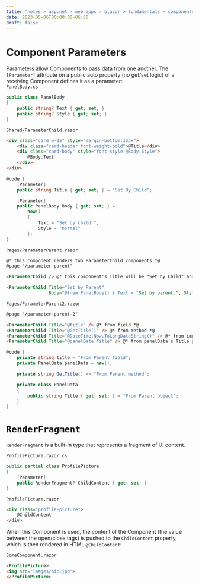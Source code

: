 ```yaml
---
title: "notes > asp.net > web apps > blazor > fundamentals > components > parameters"
date: 2023-05-06T00:00:00-06:00
draft: false
---
```


# Component Parameters
Parameters allow Components to pass data from one another.  The `[Parameter]` attribute on a public auto property (no get/set logic) of a receiving Component defines it as a parameter:  
`PanelBody.cs`
```cs
public class PanelBody
{
    public string? Text { get; set; }
    public string? Style { get; set; }
}
```
`Shared/ParameterChild.razor`
```html
<div class="card w-25" style="margin-bottom:15px">
    <div class="card-header font-weight-bold">@Title</div>
    <div class="card-body" style="font-style:@Body.Style">
        @Body.Text
    </div>
</div>
```
```cs
@code {
    [Parameter]
    public string Title { get; set; } = "Set By Child";

    [Parameter]
    public PanelBody Body { get; set; } =
        new()
        {
            Text = "Set by child.",
            Style = "normal"
        };
}
```
`Pages/ParameterParent.razor`
```html
@* this component renders two ParameterChild components *@
@page "/parameter-parent"

<ParameterChild /> @* this component's Title will be "Set by Child" and Body.Text will be "Set by child." *@

<ParameterChild Title="Set by Parent"
                Body="@(new PanelBody() { Text = "Set by parent.", Style = "italic" })" />
```
`Pages/ParameterParent2.razor`
```html
@page "/parameter-parent-2"

<ParameterChild Title="@title" /> @* from field *@
<ParameterChild Title="@GetTitle()" /> @* from method *@
<ParameterChild Title="@DateTime.Now.ToLongDateString()" /> @* from implicit C# expression *@
<ParameterChild Title="@panelData.Title" /> @* from panelData's Title property *@
```
```cs
@code {
    private string title = "From Parent field";
    private PanelData panelData = new();

    private string GetTitle() => "From Parent method";

    private class PanelData
    {
        public string Title { get; set; } = "From Parent object";
    }
}
```
# `RenderFragment`
`RenderFragment` is a built-in type that represents a fragment of UI content.  

`ProfilePicture.razor.cs`
```cs
public partial class ProfilePicture
{
    [Parameter]
    public RenderFragment? ChildContent { get; set; }
}
```
`ProfilePicture.razor`
```html
<div class="profile-picture">
    @ChildContent
</div>
```
When this Component is used, the content of the Component (the value between the open/close tags) is pushed to the `ChildContent` property, which is then rendered in HTML `@ChildContent`:  

`SomeComponent.razor`
```html
<ProfilePicture>
<img src="images/pic.jpg">
</ProfilePicture>
```